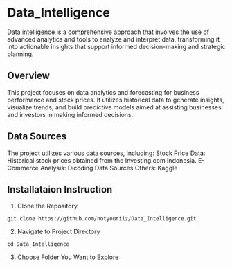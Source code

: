 # Data_Intelligence
Data intelligence is a comprehensive approach that involves the use of advanced analytics and tools to analyze and interpret data, transforming it into actionable insights that support informed decision-making and strategic planning.

## Overview
This project focuses on data analytics and forecasting for business performance and stock prices. It utilizes historical data to generate insights, visualize trends, and build predictive models aimed at assisting businesses and investors in making informed decisions.

## Data Sources
The project utilizes various data sources, including:
Stock Price Data: Historical stock prices obtained from the Investing.com Indonesia.
E-Commerce Analysis: Dicoding Data Sources
Others: Kaggle

## Installataion Instruction

1. Clone the Repository
```
git clone https://github.com/notyouriiz/Data_Intelligence.git
```
2. Navigate to Project Directory
```
cd Data_Intelligence
```
3. Choose Folder You Want to Explore
